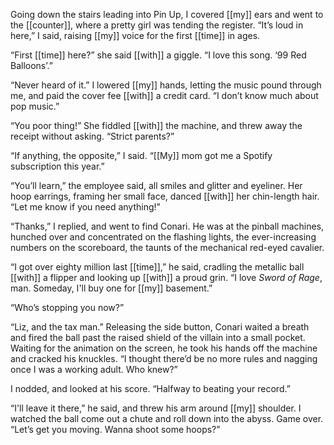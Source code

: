 Going down the stairs leading into Pin Up, I covered [[my]] ears and went to the [[counter]], where a pretty girl was tending the register. “It’s loud in here,” I said, raising [[my]] voice for the first [[time]] in ages.

“First [[time]] here?” she said [[with]] a giggle. “I love this song. ‘99 Red Balloons’.”

“Never heard of it.” I lowered [[my]] hands, letting the music pound through me, and paid the cover fee [[with]] a credit card. “I don’t know much about pop music.”

“You poor thing!” She fiddled [[with]] the machine, and threw away the receipt without asking. “Strict parents?”

“If anything, the opposite,” I said. “[[My]] mom got me a Spotify subscription this year.”

“You’ll learn,” the employee said, all smiles and glitter and eyeliner. Her hoop earrings, framing her small face, danced [[with]] her chin-length hair. “Let me know if you need anything!”

“Thanks,” I replied, and went to find Conari. He was at the pinball machines, hunched over and concentrated on the flashing lights, the ever-increasing numbers on the scoreboard, the taunts of the mechanical red-eyed cavalier.

“I got over eighty million last [[time]],” he said, cradling the metallic ball [[with]] a flipper and looking up [[with]] a proud grin. “I love *Sword of Rage*, man. Someday, I'll buy one for [[my]] basement.”

“Who’s stopping you now?”

“Liz, and the tax man.” Releasing the side button, Conari waited a breath and fired the ball past the raised shield of the villain into a small pocket. Waiting for the animation on the screen, he took his hands off the machine and cracked his knuckles. “I thought there’d be no more rules and nagging once I was a working adult. Who knew?”

I nodded, and looked at his score. “Halfway to beating your record.”

“I'll leave it there,” he said, and threw his arm around [[my]] shoulder. I watched the ball come out a chute and roll down into the abyss. Game over. “Let’s get you moving. Wanna shoot some hoops?”



